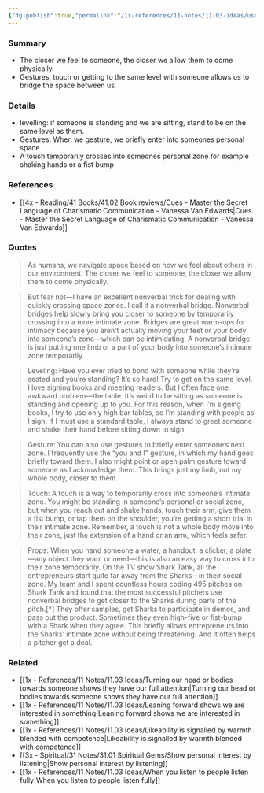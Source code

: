 ```yaml
---
{"dg-publish":true,"permalink":"/1x-references/11-notes/11-03-ideas/use-gestures-touch-or-being-level-with-someone-to-be-closer-to-people/","title":"Use gestures, touch or being level with someone to be closer to  people","created":"2024-08-18T12:18:03.204+03:00","updated":"2024-08-18T19:47:24.941+03:00"}
---
```



### Summary
- The closer we feel to someone, the closer we allow them to come physically.
- Gestures, touch or getting to the same level with someone allows us to bridge the space between us.

### Details
- levelling: if someone is standing and we are sitting, stand to be on the same level as them.
- Gestures: When we gesture, we briefly enter into someones personal space
- A touch temporarily crosses into someones personal zone for example shaking hands or a fist bump

### References
- [[4x - Reading/41 Books/41.02 Book reviews/Cues - Master the Secret Language of Charismatic Communication - Vanessa Van Edwards\|Cues - Master the Secret Language of Charismatic Communication - Vanessa Van Edwards]]

### Quotes
> As humans, we navigate space based on how we feel about others in our environment. The closer we feel to someone, the closer we allow them to come physically.

> But fear not—I have an excellent nonverbal trick for dealing with quickly crossing space zones. I call it a nonverbal bridge. Nonverbal bridges help slowly bring you closer to someone by temporarily crossing into a more intimate zone.
> Bridges are great warm-ups for intimacy because you aren’t actually moving your feet or your body into someone’s zone—which can be intimidating. A nonverbal bridge is just putting one limb or a part of your body into someone’s intimate zone temporarily.

> Leveling: Have you ever tried to bond with someone while they’re seated and you’re standing? It’s so hard! Try to get on the same level. I love signing books and meeting readers. But I often face one awkward problem—the table. It’s weird to be sitting as someone is standing and opening up to you. For this reason, when I’m signing books, I try to use only high bar tables, so I’m standing with people as I sign. If I must use a standard table, I always stand to greet someone and shake their hand before sitting down to sign.

> Gesture: You can also use gestures to briefly enter someone’s next zone. I frequently use the “you and I” gesture, in which my hand goes briefly toward them. I also might point or open palm gesture toward someone as I acknowledge them. This brings just my limb, not my whole body, closer to them.

> Touch: A touch is a way to temporarily cross into someone’s intimate zone. You might be standing in someone’s personal or social zone, but when you reach out and shake hands, touch their arm, give them a fist bump, or tap them on the shoulder, you’re getting a short trial in their intimate zone. Remember, a touch is not a whole body move into their zone, just the extension of a hand or an arm, which feels safer.

> Props: When you hand someone a water, a handout, a clicker, a plate—any object they want or need—this is also an easy way to cross into their zone temporarily. On the TV show Shark Tank, all the entrepreneurs start quite far away from the Sharks—in their social zone. My team and I spent countless hours coding 495 pitches on Shark Tank and found that the most successful pitchers use nonverbal bridges to get closer to the Sharks during parts of the pitch.[*] They offer samples, get Sharks to participate in demos, and pass out the product. Sometimes they even high-five or fist-bump with a Shark when they agree. This briefly allows entrepreneurs into the Sharks’ intimate zone without being threatening. And it often helps a pitcher get a deal.

### Related
- [[1x - References/11 Notes/11.03 Ideas/Turning our head or bodies towards someone shows they have our full attention\|Turning our head or bodies towards someone shows they have our full attention]]
- [[1x - References/11 Notes/11.03 Ideas/Leaning forward shows we are interested in something\|Leaning forward shows we are interested in something]]
- [[1x - References/11 Notes/11.03 Ideas/Likeability is signalled by warmth blended with competence\|Likeability is signalled by warmth blended with competence]]
- [[3x - Spiritual/31 Notes/31.01 Spiritual Gems/Show personal interest by listening\|Show personal interest by listening]]
- [[1x - References/11 Notes/11.03 Ideas/When you listen to people listen fully\|When you listen to people listen fully]]